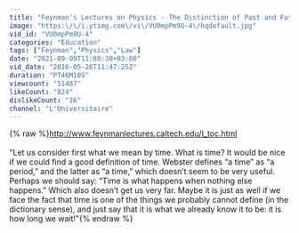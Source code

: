 ```yaml
---
title: "Feynman's Lectures on Physics - The Distinction of Past and Future"
image: "https:\/\/i.ytimg.com\/vi\/VU0mpPm9U-4\/hqdefault.jpg"
vid_id: "VU0mpPm9U-4"
categories: "Education"
tags: ["Feynman","Physics","Law"]
date: "2021-09-09T11:08:30+03:00"
vid_date: "2016-05-26T11:47:25Z"
duration: "PT46M10S"
viewcount: "51487"
likeCount: "824"
dislikeCount: "16"
channel: "L'Universitaire"
---
```

{% raw %}<a rel="nofollow" target="blank" href="http://www.feynmanlectures.caltech.edu/I_toc.html">http://www.feynmanlectures.caltech.edu/I_toc.html</a><br /><br />&quot;Let us consider first what we mean by time. What is time? It would be nice if we could find a good definition of time. Webster defines “a time” as “a period,” and the latter as “a time,” which doesn’t seem to be very useful. Perhaps we should say: “Time is what happens when nothing else happens.” Which also doesn’t get us very far. Maybe it is just as well if we face the fact that time is one of the things we probably cannot define (in the dictionary sense), and just say that it is what we already know it to be: it is how long we wait!&quot;{% endraw %}
